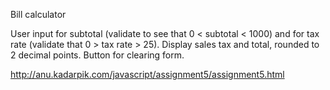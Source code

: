 Bill calculator

User input for subtotal (validate to see that 0 < subtotal < 1000)
and for tax rate (validate that 0 > tax rate > 25). Display sales tax and total, rounded to 2 decimal points. Button for clearing form.

http://anu.kadarpik.com/javascript/assignment5/assignment5.html